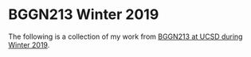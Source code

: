 # BGGN213 Winter 2019

The following is a collection of my work from [BGGN213 at UCSD during Winter 2019](https://bioboot.github.io/bggn213_W19/).
